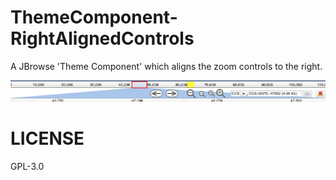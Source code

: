 # ThemeComponent-RightAlignedControls

A JBrowse 'Theme Component' which aligns the zoom controls to the right.

![](./img/screenshot.png)

# LICENSE

GPL-3.0
